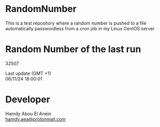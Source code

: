 # RandomNumber    
This is a test repository where a random number is pushed to a file automatically passwordless from a cron job in my Linux CentOS server    
# Random Number of the last run   
32507
      
Last update (GMT +1)    
06/11/24 18:00:01
# Developer    
Hamdy Abou El Anein   
hamdy.aea@protonmail.com
